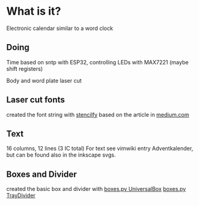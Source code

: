# What is it?

Electronic calendar similar to a word clock

## Doing
Time based on sntp with ESP32, controlling LEDs with MAX7221 (maybe shift
registers)

Body and word plate laser cut

## Laser cut fonts
created the font string with [stencilfy](https://stencilfy.herokuapp.com/)
based on the article in [medium.com](https://scientiffic.medium.com/stencilfy-creating-laser-cutter-friendly-type-b7b8ef1831ec)

## Text
16 columns, 12 lines (3 IC total)
For text see vimwiki entry Adventkalender, but can be found also in the
inkscape svgs.

## Boxes and Divider
created the basic box and divider with
[boxes.py UniversalBox](https://festi.info/boxes.py/UniversalBox?language=en)
[boxes.py TrayDivider](https://festi.info/boxes.py/TrayInsert?language=en)
